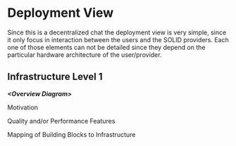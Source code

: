 Deployment View 
===============

Since this is a decentralized chat the deployment view is very simple, since it only
focus in interaction between the users and the SOLID providers. Each one of those
elements can not be detailed since they depend on the particular hardware architecture
of the user/provider.

Infrastructure Level 1
----------------------

***&lt;Overview Diagram&gt;***

Motivation



Quality and/or Performance Features



Mapping of Building Blocks to Infrastructure



